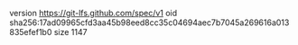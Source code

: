 version https://git-lfs.github.com/spec/v1
oid sha256:17ad09965cfd3aa45b98eed8cc35c04694aec7b7045a269616a013835efef1b0
size 1147

